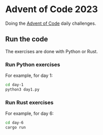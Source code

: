 # Advent of Code 2023

Doing the [Advent of Code](https://adventofcode.com/2023) daily challenges.

## Run the code 

The exercises are done with Python or Rust.

### Run Python exercises

For example, for day 1:

```sh
cd day-1
python3 day1.py
```

### Run Rust exercises

For example, for day 6:
```sh
cd day-6
cargo run 
```